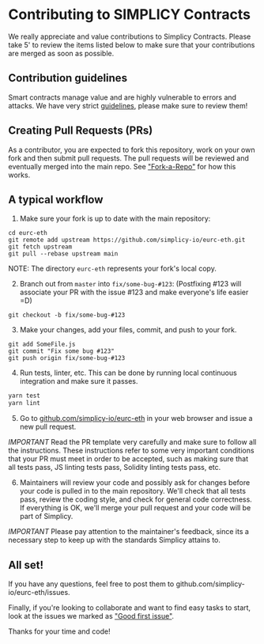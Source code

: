Contributing to SIMPLICY Contracts
=======

We really appreciate and value contributions to Simplicy Contracts. Please take 5' to review the items listed below to make sure that your contributions are merged as soon as possible.

## Contribution guidelines

Smart contracts manage value and are highly vulnerable to errors and attacks. We have very strict [guidelines], please make sure to review them!

## Creating Pull Requests (PRs)

As a contributor, you are expected to fork this repository, work on your own fork and then submit pull requests. The pull requests will be reviewed and eventually merged into the main repo. See ["Fork-a-Repo"](https://help.github.com/articles/fork-a-repo/) for how this works.

## A typical workflow

1) Make sure your fork is up to date with the main repository:

```
cd eurc-eth
git remote add upstream https://github.com/simplicy-io/eurc-eth.git
git fetch upstream
git pull --rebase upstream main
```
NOTE: The directory `eurc-eth` represents your fork's local copy.

2) Branch out from `master` into `fix/some-bug-#123`:
   (Postfixing #123 will associate your PR with the issue #123 and make everyone's life easier =D)
```
git checkout -b fix/some-bug-#123
```

3) Make your changes, add your files, commit, and push to your fork.

```
git add SomeFile.js
git commit "Fix some bug #123"
git push origin fix/some-bug-#123
```

4) Run tests, linter, etc. This can be done by running local continuous integration and make sure it passes.

```bash
yarn test
yarn lint
```

5) Go to [github.com/simplicy-io/eurc-eth](https://github.com/simplicy-io/eurc-eth) in your web browser and issue a new pull request.

*IMPORTANT* Read the PR template very carefully and make sure to follow all the instructions. These instructions
refer to some very important conditions that your PR must meet in order to be accepted, such as making sure that all tests pass, JS linting tests pass, Solidity linting tests pass, etc.

6) Maintainers will review your code and possibly ask for changes before your code is pulled in to the main repository. We'll check that all tests pass, review the coding style, and check for general code correctness. If everything is OK, we'll merge your pull request and your code will be part of Simplicy.

*IMPORTANT* Please pay attention to the maintainer's feedback, since its a necessary step to keep up with the standards Simplicy attains to.

## All set!

If you have any questions, feel free to post them to github.com/simplicy-io/eurc-eth/issues.

Finally, if you're looking to collaborate and want to find easy tasks to start, look at the issues we marked as ["Good first issue"](https://github.com/simplicy-io/eurc-eth/labels/good%20first%20issue).

Thanks for your time and code!

[guidelines]: GUIDELINES.md